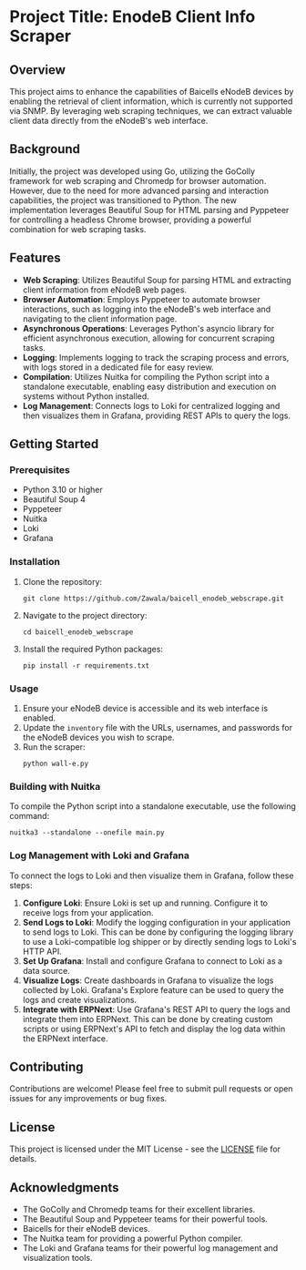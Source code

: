 # Project Title: EnodeB Client Info Scraper

## Overview

This project aims to enhance the capabilities of Baicells eNodeB devices by enabling the retrieval of client information, which is currently not supported via SNMP. By leveraging web scraping techniques, we can extract valuable client data directly from the eNodeB's web interface.

## Background

Initially, the project was developed using Go, utilizing the GoColly framework for web scraping and Chromedp for browser automation. However, due to the need for more advanced parsing and interaction capabilities, the project was transitioned to Python. The new implementation leverages Beautiful Soup for HTML parsing and Pyppeteer for controlling a headless Chrome browser, providing a powerful combination for web scraping tasks.

## Features

- **Web Scraping**: Utilizes Beautiful Soup for parsing HTML and extracting client information from eNodeB web pages.
- **Browser Automation**: Employs Pyppeteer to automate browser interactions, such as logging into the eNodeB's web interface and navigating to the client information page.
- **Asynchronous Operations**: Leverages Python's asyncio library for efficient asynchronous execution, allowing for concurrent scraping tasks.
- **Logging**: Implements logging to track the scraping process and errors, with logs stored in a dedicated file for easy review.
- **Compilation**: Utilizes Nuitka for compiling the Python script into a standalone executable, enabling easy distribution and execution on systems without Python installed.
- **Log Management**: Connects logs to Loki for centralized logging and then visualizes them in Grafana, providing REST APIs to query the logs.

## Getting Started

### Prerequisites

- Python 3.10 or higher
- Beautiful Soup 4
- Pyppeteer
- Nuitka
- Loki
- Grafana

### Installation

1. Clone the repository:
   ```
   git clone https://github.com/Zawala/baicell_enodeb_webscrape.git
   ```
2. Navigate to the project directory:
   ```
   cd baicell_enodeb_webscrape
   ```
3. Install the required Python packages:
   ```
   pip install -r requirements.txt
   ```

### Usage

1. Ensure your eNodeB device is accessible and its web interface is enabled.
2. Update the `inventory` file with the URLs, usernames, and passwords for the eNodeB devices you wish to scrape.
3. Run the scraper:
   ```
   python wall-e.py
   ```

### Building with Nuitka

To compile the Python script into a standalone executable, use the following command:

```
nuitka3 --standalone --onefile main.py
```

### Log Management with Loki and Grafana

To connect the logs to Loki and then visualize them in Grafana, follow these steps:

1. **Configure Loki**: Ensure Loki is set up and running. Configure it to receive logs from your application.
2. **Send Logs to Loki**: Modify the logging configuration in your application to send logs to Loki. This can be done by configuring the logging library to use a Loki-compatible log shipper or by directly sending logs to Loki's HTTP API.
3. **Set Up Grafana**: Install and configure Grafana to connect to Loki as a data source.
4. **Visualize Logs**: Create dashboards in Grafana to visualize the logs collected by Loki. Grafana's Explore feature can be used to query the logs and create visualizations.
5. **Integrate with ERPNext**: Use Grafana's REST API to query the logs and integrate them into ERPNext. This can be done by creating custom scripts or using ERPNext's API to fetch and display the log data within the ERPNext interface.

## Contributing

Contributions are welcome! Please feel free to submit pull requests or open issues for any improvements or bug fixes.

## License

This project is licensed under the MIT License - see the [LICENSE](LICENSE) file for details.

## Acknowledgments

- The GoColly and Chromedp teams for their excellent libraries.
- The Beautiful Soup and Pyppeteer teams for their powerful tools.
- Baicells for their eNodeB devices.
- The Nuitka team for providing a powerful Python compiler.
- The Loki and Grafana teams for their powerful log management and visualization tools.